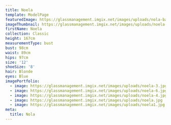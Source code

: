 ```yaml
---
title: Noela
template: ModelPage
featuredImage: https://glassmanagement.imgix.net/images/uploads/nola-banner.jpg
imageThumbnail: https://glassmanagement.imgix.net/images/uploads/noela-1.jpg
firstName: Noela
collection: Classic
height: 167cm
measurementType: bust
bust: 98cm
waist: 89cm
hips: 97cm
size: '12'
shoeSize: '8'
hair: Blonde
eyes: Blue
imagePortfolio:
  - image: https://glassmanagement.imgix.net/images/uploads/noela-3.jpg
  - image: https://glassmanagement.imgix.net/images/uploads/noela-6.jpg
  - image: https://glassmanagement.imgix.net/images/uploads/noela-4.jpg
  - image: https://glassmanagement.imgix.net/images/uploads/noela.jpg
  - image: https://glassmanagement.imgix.net/images/uploads/noela1.jpg
meta:
  title: Nola
---
```


